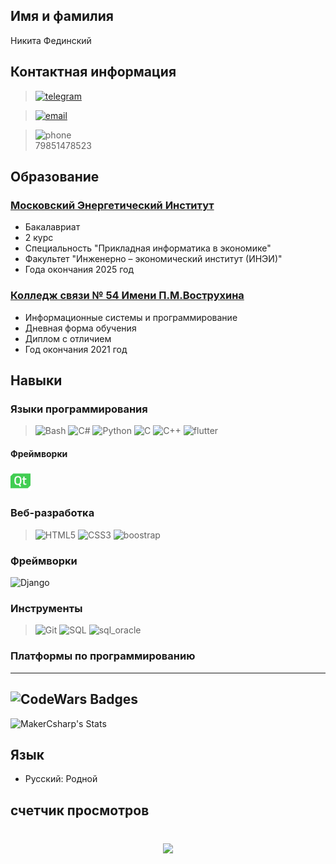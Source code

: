 ## Имя и фамилия
Никита Фединский

## Контактная информация
>[![telegram](https://img.icons8.com/color/48/telegram-app.png)](https://t.me/django_proect)

>[![email](https://img.icons8.com/fluency/48/apple-mail.png)](mailto:nik.fedinsky@mail.ru)

>![phone](https://img.icons8.com/color/48/apple-phone.png)  
> 79851478523

## Образование
### [Московский Энергетический Институт](https://mpei.ru/Pages/default.aspx)
- Бакалавриат
- 2 курс 
- Cпециальность "Прикладная информатика в экономике"
- Факультет "Инженерно – экономический институт (ИНЭИ)"
- Года окончания 2025 год
### [Колледж связи № 54 Имени П.М.Вострухина](https://www.ks54.ru/)
- Информационные системы и программирование
- Дневная форма обучения
- Диплом с отличием
- Год окончания 2021 год
## Навыки
### Языки программирования
>![Bash](https://img.icons8.com/color/48/bash.png) 
![C#](https://img.icons8.com/color/48/c-sharp-logo.png) 
![Python](https://img.icons8.com/color/48/python--v1.png)
![C](https://img.icons8.com/fluency/48/c-programming.png)
![C++](https://img.icons8.com/fluency/48/c-plus-plus-logo.png)
![flutter](https://img.icons8.com/fluency/48/flutter.png)
#### Фреймворки 
<img src="https://github.com/devicons/devicon/blob/master/icons/qt/qt-original.svg" width="32" height="32" alt="Qt Icon"></img>
### Веб-разработка
>![HTML5](https://img.icons8.com/color/48/html-5--v1.png) 
![CSS3](https://img.icons8.com/color/48/css3.png)
![boostrap](https://img.icons8.com/external-tal-revivo-color-tal-revivo/48/external-bootstrap-a-free-and-open-source-css-framework-logo-color-tal-revivo.png)
### Фреймворки
![Django](https://img.icons8.com/external-tal-revivo-tritone-tal-revivo/48/external-django-a-high-level-python-web-framework-that-encourages-rapid-development-logo-tritone-tal-revivo.png)
### Инструменты
>![Git](https://img.icons8.com/color/48/git.png) 
![SQL](https://img.icons8.com/external-tal-revivo-color-tal-revivo/48/external-structured-query-language-a-standard-computer-language-in-server-database-color-tal-revivo.png)
![sql_oracle](https://img.icons8.com/color/48/oracle-logo.png)
### Платформы по программированию
---
![CodeWars Badges](https://www.codewars.com/users/MakerCsharp/badges/large)
---
![MakerCsharp's Stats](https://github-readme-stats.vercel.app/api?username=MakerCsharp&theme=dracula&show_icons=true&hide_border=true&count_private=true)

## Язык
- Русский: Родной
## счетчик просмотров 
<div align="center" style="margin: 40px 0">
   <a href="https://github.com/MakerCsharp/MakerCshar/github-profile-views-counter">
       <img width="175px" src="https://komarev.com/ghpvc/?username=MakerCsharp&color=DE002D">
   </a>
</div>
